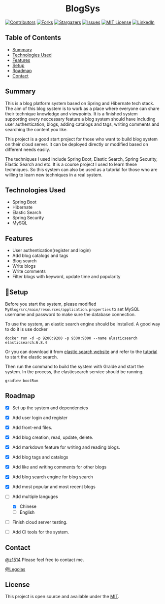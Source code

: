 <h1 align="center">BlogSys</h1>

[![Contributors][contributors-shield]][contributors-url]
[![Forks][forks-shield]][forks-url]
[![Stargazers][stars-shield]][stars-url]
[![Issues][issues-shield]][issues-url]
[![MIT License][license-shield]][license-url]
[![LinkedIn][linkedin-shield]][linkedin-url]

## Table of Contents
* [Summary](#summary)
* [Technologies Used](#technologies-used)
* [Features](#features)
* [Setup](setup)
* [Roadmap](#roadmap)
* [Contact](#contact)
<!-- * [License](#license) -->


## Summary
This is a blog platform system based on Spring and Hibernate tech stack. The aim of this blog system is to work as a place where everyone can share their technique knowledge and viewpoints. It is a finished system supporting every neccessary feature a blog system should have including user authentication, blogs, adding catalogs and tags, writing comments and searching the content you like. 

This project is a good start project for those who want to build blog system on their cloud server. It can be deployed directly or modified based on different needs easily. 

The techniques I used include Spring Boot, Elastic Search, Spring Security, Elastic Search and etc. It is a course project I used to learn these techniques. So this system can also be used as a tutorial for those who are willing to learn new techniques in a real system. 


## Technologies Used
- Spring Boot
- Hibernate
- Elastic Search
- Spring Security
- MySQL

## Features
- User authentication(register and login)
- Add blog catalogs and tags
- Blog search
- Write blogs
- Write comments
- Filter blogs with keyword, update time and popularity


## :rocket:Setup
Before you start the system, please modified ```MyBlog/src/main/resources/application.properties``` to set MySQL username and password to make sure the database connection. 

To use the system, an elastic search engine should be installed. A good way to do it is use docker

 ```docker run -d -p 9200:9200 -p 9300:9300 --name elasticsearch elasticsearch:6.8.4```
 
 Or you can download it from [elastic search website](https://www.elastic.co/cn/downloads/past-releases/elasticsearch-6-8-4) and refer to the [tutorial](https://www.elastic.co/guide/en/elasticsearch/reference/current/install-elasticsearch.html) to start the elastic search. 
 
 Then run the command to build the system with Gralde and start the system. In the process, the elasticsearch service should be running. 
 
 ```gradlew bootRun```
 
 
 ## Roadmap

- [x] Set up the system and dependencies
- [x] Add user login and register
- [x] Add front-end files.
- [x] Add blog creation, read, update, delete.
- [x] Add markdown feature for writing and reading blogs. 
- [x] Add blog tags and catalogs
- [x] Add like and writing comments for other blogs
- [x] Add blog search engine for blog search
- [x] Add most popular and most recent blogs
- [ ] Add multiple languges
  
  - [x] Chinese
  - [ ] English
- [ ] Finish cloud server testing.
- [ ] Add CI tools for the system. 

## Contact
[@z1514](jianxiz3.uci.edu) Please feel free to contact me.

[@Legolas](https://github.com/Legolasy)

<!-- Optional -->
## License
This project is open source and available under the [MIT](https://opensource.org/licenses/MIT). 

<!-- You don't have to include all sections - just the one's relevant to your project -->
[contributors-shield]: https://img.shields.io/github/contributors/z1514/BlogSys.svg?style=for-the-badge
[contributors-url]: https://github.com/z1514/BlogSys/graphs/contributors
[forks-shield]: https://img.shields.io/github/forks/z1514/BlogSys.svg?style=for-the-badge
[forks-url]: https://github.com/z1514/BlogSys/network/members
[stars-shield]: https://img.shields.io/github/stars/z1514/BlogSys.svg?style=for-the-badge
[stars-url]: https://github.com/z1514/BlogSys/stargazers
[issues-shield]: https://img.shields.io/github/issues/z1514/BlogSys.svg?style=for-the-badge
[issues-url]: https://github.com/z1514/BlogSys/issues
[license-shield]: https://img.shields.io/github/license/z1514/BlogSys.svg?style=for-the-badge
[license-url]: https://github.com/z1514/BlogSys/blob/master/LICENSE.txt
[linkedin-shield]: https://img.shields.io/badge/-LinkedIn-black.svg?style=for-the-badge&logo=linkedin&colorB=555
[linkedin-url]: https://linkedin.com/in/jianxiongzheng
